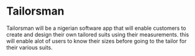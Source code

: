 # Tailorsman

Tailorsman will be a nigerian software app that will enable customers to 
create and design their own tailored suits using their measurements. 
this will enable alot of users to know their sizes before going to the tailor 
for their various suits.
